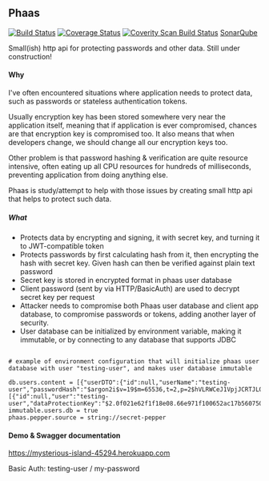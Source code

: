 ## Phaas

[![Build Status](https://travis-ci.org/TomiTakussaari/phaas.svg?branch=master)](https://travis-ci.org/TomiTakussaari/phaas)
[![Coverage Status](https://coveralls.io/repos/github/TomiTakussaari/phaas/badge.svg?branch=master)](https://coveralls.io/github/TomiTakussaari/phaas?branch=master)
[![Coverity Scan Build Status](https://scan.coverity.com/projects/11237/badge.svg)](https://scan.coverity.com/projects/tomitakussaari-phaas)
[SonarQube](https://sonarqube.com/dashboard?id=com.github.tomitakussaari%3Aphaas)

Small(ish) http api for protecting passwords and other data.
Still under construction!

#### Why
I've often encountered situations where application needs to protect data, such as passwords or stateless authentication tokens.

Usually encryption key has been stored somewhere very near the application itself, meaning that if application is ever compromised, 
chances are that encryption key is compromised too. It also means that when developers change, we should change all our encryption keys too.

Other problem is that password hashing & verification are quite resource intensive, often eating up all CPU resources for hundreds of milliseconds, preventing application from doing anything else.

Phaas is study/attempt to help with those issues by creating small http api that helps to protect such data. 

##### What

- Protects data by encrypting and signing, it with secret key, and turning it to JWT-compatible token
- Protects passwords by first calculating hash from it, then encrypting the hash with secret key. Given hash can then be verified against plain text password 
- Secret key is stored in encrypted format in phaas user database
- Client password (sent by via HTTP/BasicAuth) are used to decrypt secret key per request
- Attacker needs to compromise both Phaas user database and client app database, to compromise passwords or tokens, adding another layer of security.
- User database can be initialized by environment variable, making it immutable, or by connecting to any database that supports JDBC

```properties

# example of environment configuration that will initialize phaas user database with user "testing-user", and makes user database immutable

db.users.content = [{"userDTO":{"id":null,"userName":"testing-user","passwordHash":"$argon2i$v=19$m=65536,t=2,p=2$hVLRWCeJ1VpjJCRTJL0fkQ$nwMi69L05pyVBcDGsflJ+Y4Ett9Z3bQVxUP/YodPLBo","roles":"ROLE_USER","sharedSecretForSigningCommunication":"secret"},"userConfigurationDTOs":[{"id":null,"user":"testing-user","dataProtectionKey":"$2.0f021e62f1f18e08.66e971f100652ac17b560750f527af7057cbacff5449100dcd50627af03b6de092c6978c3d68d2b155cafd5e883b98d622b532a86344b1cc290f781e37a80074","active":true,"algorithm":"ARGON2"}]}]
immutable.users.db = true
phaas.pepper.source = string://secret-pepper

```
 
#### Demo & Swagger documentation
https://mysterious-island-45294.herokuapp.com

Basic Auth: testing-user / my-password



